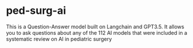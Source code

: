 # ped-surg-ai
This is a Question-Answer model built on Langchain and GPT3.5. It allows you to ask questions about any of the 112 AI models that were included in a systematic review on AI in pediatric surgery
